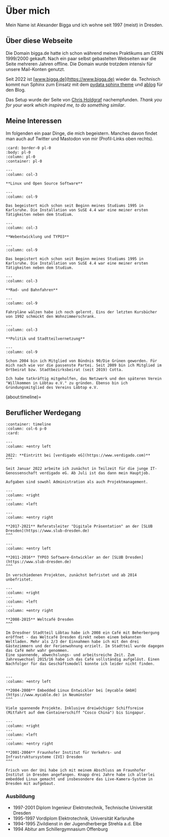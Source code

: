 # Über mich

Mein Name ist Alexander Bigga und ich wohne seit 1997 (meist) in Dresden.

## Über diese Webseite

Die Domain bigga.de hatte ich schon während meines Praktikums am CERN 1999/2000 gekauft. Nach ein paar selbst gebastelten Webseiten war die Seite mehreren Jahren offline. Die Domain wurde trotzdem intensiv für unsere Mail-Konten genutzt.

Seit 2022 ist [www.bigga.de](https://www.bigga.de) wieder da. Technisch kommt nun Sphinx zum Einsatz mit dem [pydata sphinx theme](https://pydata-sphinx-theme.readthedocs.io/) und [ablog](https://ablog.readthedocs.io/) für den Blog.

Das Setup wurde der Seite von [Chris Holdgraf](https://predictablynoisy.com/) nachempfunden. _Thank you for your work which inspired me, to do something similar_.

## Meine Interessen

Im folgenden ein paar Dinge, die mich begeistern. Manches davon findet man auch auf Twitter und Mastodon von mir (Profil-Links oben rechts).

```{panels}
:card: border-0 pl-0
:body: pl-0
:column: pl-0
:container: pl-0

---
:column: col-3

**Linux und Open Source Software**

---
:column: col-9

Das begeistert mich schon seit Beginn meines Studiums 1995 in Karlsruhe. Die Installation von SuSE 4.4 war eine meiner ersten Tätigkeiten neben dem Studium.

---
:column: col-3

**Webentwicklung und TYPO3**

---
:column: col-9

Das begeistert mich schon seit Beginn meines Studiums 1995 in Karlsruhe. Die Installation von SuSE 4.4 war eine meiner ersten Tätigkeiten neben dem Studium.

---
:column: col-3

**Rad- und Bahnfahren**

---
:column: col-9

Fahrpläne wälzen habe ich noch gelernt. Eins der letzten Kursbücher von 1992 schmückt den Wohnzimmerschrank.

---
:column: col-3

**Politik und Stadtteilvernetzung**

---
:column: col-9

Schon 2004 bin ich Mitglied von Bündnis 90/Die Grünen geworden. Für mich nach wie vor die passenste Partei. Seit 2009 bin ich Mitglied im Ortbeirat bzw. Stadtbezirksbeirat (seit 2019) Cotta.

Ich habe tatkräftig mitgeholfen, das Netzwerk und den späteren Verein "Willkommen in Löbtau e.V." zu gründen. Ebenso bin ich Gründungsmitglied des Vereins Löbtop e.V.

```
(about:timeline)=

## Beruflicher Werdegang


````{panels}
:container: timeline
:column: col-6 p-0
:card:

---
:column: +entry left

2022: **Eintritt bei [verdigado eG](https://www.verdigado.com)**
^^^

Seit Januar 2022 arbeite ich zunächst in Teilzeit für die junge IT-Genossenschaft verdigado eG. Ab Juli ist das dann mein Hauptjob.

Aufgaben sind sowohl Administration als auch Projektmanagement.

---
:column: +right
---
:column: +left

---
:column: +entry right

**2017-2021** Referatsleiter "Digitale Präsentation" an der [SLUB Dresden](https://www.slub-dresden.de)
^^^

---
:column: +entry left

**2011-2016** TYPO3 Software-Entwickler an der [SLUB Dresden](https://www.slub-dresden.de)
^^^

In verschiedenen Projekten, zunächst befristet und ab 2014 unbefristet.

---
:column: +right
---
:column: +left
---
:column: +entry right

**2008-2015** Weltcafé Dresden
^^^

Im Dresdner Stadtteil Löbtau habe ich 2008 ein Café mit Beherbergung eröffnet - das Weltcafé Dresden direkt neben einem bekannten Weltladen. Mehr als 2/3 der Einnahmen habe ich mit den drei Gästezimmern und der Ferienwohnung erzielt. Im Stadtteil wurde dagegen das Café mehr wahr genommen.
Eine spannende, abwechslungs- und arbeitsreiche Zeit. Zum Jahreswechsel 2015/16 habe ich das Café vollständig aufgelöst. Einen Nachfolger für das Geschäftsmodell konnte ich leider nicht finden.


---
:column: +entry left

**2004-2008** Embedded Linux Entwickler bei [mycable GmbH](https://www.mycable.de) in Neumünster
^^^

Viele spannende Projekte. Inklusive dreiwöchiger Schiffsreise (Mitfahrt auf dem Containerschiff "Cosco China") bis Singapur.

---
:column: +right
---
:column: +left
---
:column: +entry right

**2001-2004** Fraunhofer Institut für Verkehrs- und Infrastruktursysteme (IVI) Dresden
^^^

Frisch von der Uni habe ich mit meinem Abschluss am Fraunhofer Institut in Dresden angefangen. Knapp drei Jahre habe ich allerlei embedded Linux gemacht und insbesondere das Live-Kamera-System in Dresden mit aufgebaut.

````

### Ausbildung

* 1997-2001 Diplom Ingenieur Elektrotechnik, Technische Universität Dresden
* 1995-1997 Vordiplom Elektrotechnik, Universität Karlsruhe
* 1994-1995 Zivildienst in der Jugendherberge Strehla a.d. Elbe
* 1994 Abitur am Schillergymnasium Offenburg